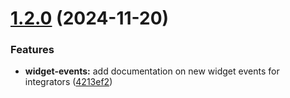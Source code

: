 # [1.2.0](https://github.com/skyslope/skyslope-forms-widget/compare/v1.1.1...v1.2.0) (2024-11-20)


### Features

* **widget-events:** add documentation on new widget events for integrators ([4213ef2](https://github.com/skyslope/skyslope-forms-widget/commit/4213ef24ea45efa23948683e1307afc36f2c8781))
